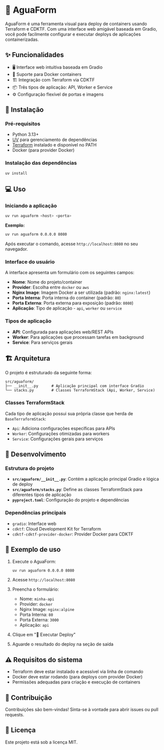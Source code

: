 # 🌊 AguaForm

AguaForm é uma ferramenta visual para deploy de containers usando Terraform e CDKTF. Com uma interface web amigável baseada em Gradio, você pode facilmente configurar e executar deploys de aplicações containerizadas.

## ✨ Funcionalidades

- 🖥️ Interface web intuitiva baseada em Gradio
- 🐳 Suporte para Docker containers
- 🏗️ Integração com Terraform via CDKTF
- 📦 Três tipos de aplicação: API, Worker e Service
- ⚙️ Configuração flexível de portas e imagens

## 🚀 Instalação

### Pré-requisitos

- Python 3.13+
- [UV](https://docs.astral.sh/uv/) para gerenciamento de dependências
- [Terraform](https://www.terraform.io/) instalado e disponível no PATH
- Docker (para provider Docker)

### Instalação das dependências

```bash
uv install
```

## 💻 Uso

### Iniciando a aplicação

```bash
uv run aguaform <host> <porta>
```

**Exemplo:**
```bash
uv run aguaform 0.0.0.0 8080
```

Após executar o comando, acesse `http://localhost:8080` no seu navegador.

### Interface do usuário

A interface apresenta um formulário com os seguintes campos:

- **Nome**: Nome do projeto/container
- **Provider**: Escolha entre `docker` ou `aws`
- **Nginx Image**: Imagem Docker a ser utilizada (padrão: `nginx:latest`)
- **Porta Interna**: Porta interna do container (padrão: `80`)
- **Porta Externa**: Porta externa para exposição (padrão: `8080`)
- **Aplicação**: Tipo de aplicação - `api`, `worker` ou `service`

### Tipos de aplicação

- **API**: Configurada para aplicações web/REST APIs
- **Worker**: Para aplicações que processam tarefas em background
- **Service**: Para serviços gerais

## 🏗️ Arquitetura

O projeto é estruturado da seguinte forma:

```
src/aguaform/
├── __init__.py      # Aplicação principal com interface Gradio
└── stacks.py        # Classes TerraformStack (Api, Worker, Service)
```

### Classes TerraformStack

Cada tipo de aplicação possui sua própria classe que herda de `BaseTerraformStack`:

- `Api`: Adiciona configurações específicas para APIs
- `Worker`: Configurações otimizadas para workers
- `Service`: Configurações gerais para serviços

## 🔧 Desenvolvimento

### Estrutura do projeto

- **`src/aguaform/__init__.py`**: Contém a aplicação principal Gradio e lógica de deploy
- **`src/aguaform/stacks.py`**: Define as classes TerraformStack para diferentes tipos de aplicação
- **`pyproject.toml`**: Configuração do projeto e dependências

### Dependências principais

- `gradio`: Interface web
- `cdktf`: Cloud Development Kit for Terraform
- `cdktf-cdktf-provider-docker`: Provider Docker para CDKTF

## 📝 Exemplo de uso

1. Execute o AguaForm:
   ```bash
   uv run aguaform 0.0.0.0 8080
   ```

2. Acesse `http://localhost:8080`

3. Preencha o formulário:
   - Nome: `minha-api`
   - Provider: `docker`
   - Nginx Image: `nginx:alpine`
   - Porta Interna: `80`
   - Porta Externa: `3000`
   - Aplicação: `api`

4. Clique em "🚀 Executar Deploy"

5. Aguarde o resultado do deploy na seção de saída

## ⚠️ Requisitos do sistema

- Terraform deve estar instalado e acessível via linha de comando
- Docker deve estar rodando (para deploys com provider Docker)
- Permissões adequadas para criação e execução de containers

## 🤝 Contribuição

Contribuições são bem-vindas! Sinta-se à vontade para abrir issues ou pull requests.

## 📄 Licença

Este projeto está sob a licença MIT.

